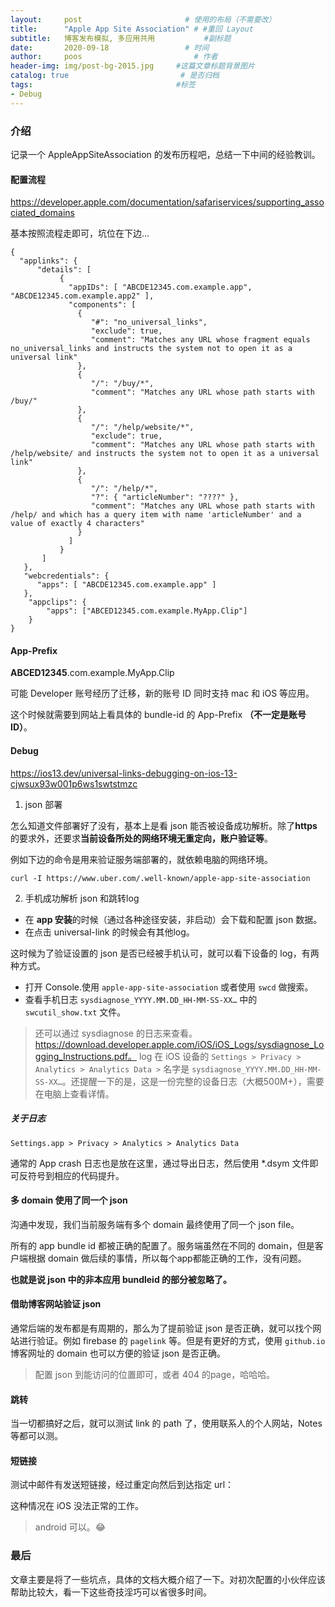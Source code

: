 ```yaml
---
layout:     post                       # 使用的布局（不需要改）
title:      "Apple App Site Association" # #重回 Layout                  # 标题
subtitle:   博客发布模拟, 多应用共用           #副标题
date:       2020-09-18                 # 时间
author:     poos                         # 作者
header-img: img/post-bg-2015.jpg     #这篇文章标题背景图片
catalog: true                         # 是否归档
tags:                                #标签
- Debug
---
```


### 介绍

记录一个 AppleAppSiteAssociation 的发布历程吧，总结一下中间的经验教训。

#### 配置流程

https://developer.apple.com/documentation/safariservices/supporting_associated_domains

基本按照流程走即可，坑位在下边...


```
{
  "applinks": {
      "details": [
           {
             "appIDs": [ "ABCDE12345.com.example.app", "ABCDE12345.com.example.app2" ],
             "components": [
               {
                  "#": "no_universal_links",
                  "exclude": true,
                  "comment": "Matches any URL whose fragment equals no_universal_links and instructs the system not to open it as a universal link"
               },
               {
                  "/": "/buy/*",
                  "comment": "Matches any URL whose path starts with /buy/"
               },
               {
                  "/": "/help/website/*",
                  "exclude": true,
                  "comment": "Matches any URL whose path starts with /help/website/ and instructs the system not to open it as a universal link"
               },
               {
                  "/": "/help/*",
                  "?": { "articleNumber": "????" },
                  "comment": "Matches any URL whose path starts with /help/ and which has a query item with name 'articleNumber' and a value of exactly 4 characters"
               }
             ]
           }
       ]
   },
   "webcredentials": {
      "apps": [ "ABCDE12345.com.example.app" ]
   },
    "appclips": {
        "apps": ["ABCED12345.com.example.MyApp.Clip"]
    }
}
```

#### App-Prefix

**ABCED12345**.com.example.MyApp.Clip

可能 Developer 账号经历了迁移，新的账号 ID 同时支持 mac 和 iOS 等应用。

这个时候就需要到网站上看具体的 bundle-id 的 App-Prefix **（不一定是账号 ID）**。

#### Debug

https://ios13.dev/universal-links-debugging-on-ios-13-cjwsux93w001p6ws1swtstmzc

1. json 部署

怎么知道文件部署好了没有，基本上是看 json 能否被设备成功解析。除了**https**的要求外，还要求**当前设备所处的网络环境无重定向，账户验证等**。

例如下边的命令是用来验证服务端部署的，就依赖电脑的网络环境。

```
curl -I https://www.uber.com/.well-known/apple-app-site-association
```

2. 手机成功解析 json 和跳转log

- 在 **app 安装**的时候（通过各种途径安装，非启动）会下载和配置 json 数据。
- 在点击 universal-link 的时候会有其他log。

这时候为了验证设置的 json 是否已经被手机认可，就可以看下设备的 log，有两种方式。

- 打开 Console.使用 `apple-app-site-association` 或者使用 `swcd` 做搜索。
- 查看手机日志 `sysdiagnose_YYYY.MM.DD_HH-MM-SS-XX…` 中的 `swcutil_show.txt` 文件。


> 还可以通过 sysdiagnose 的日志来查看。 https://download.developer.apple.com/iOS/iOS_Logs/sysdiagnose_Logging_Instructions.pdf。
log 在 iOS 设备的 `Settings > Privacy > Analytics > Analytics Data >` 名字是  `sysdiagnose_YYYY.MM.DD_HH-MM-SS-XX…`。还提醒一下的是，这是一份完整的设备日志（大概500M+），需要在电脑上查看详情。


##### 关于日志

`Settings.app > Privacy > Analytics > Analytics Data`

通常的 App crash 日志也是放在这里，通过导出日志，然后使用 *.dsym 文件即可反符号到相应的代码提升。


#### 多 domain 使用了同一个 json

沟通中发现，我们当前服务端有多个 domain 最终使用了同一个 json file。

所有的 app bundle id 都被正确的配置了。服务端虽然在不同的 domain，但是客户端根据 domain 做后续的事情，所以每个app都能正确的工作，没有问题。

**也就是说 json 中的非本应用 bundleid 的部分被忽略了。**

#### 借助博客网站验证 json

通常后端的发布都是有周期的，那么为了提前验证 json 是否正确，就可以找个网站进行验证。例如 firebase 的 `pagelink` 等。但是有更好的方式，使用 `github.io` 博客网址的 domain 也可以方便的验证 json 是否正确。

> 配置 json 到能访问的位置即可，或者 404 的page，哈哈哈。

#### 跳转

当一切都搞好之后，就可以测试 link 的 path 了，使用联系人的个人网站，Notes 等都可以测。

#### 短链接

测试中邮件有发送短链接，经过重定向然后到达指定 url：

这种情况在 iOS 没法正常的工作。

> android 可以。😂

### 最后

文章主要是将了一些坑点，具体的文档大概介绍了一下。对初次配置的小伙伴应该帮助比较大，看一下这些奇技淫巧可以省很多时间。
